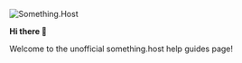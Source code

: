 ![Something.Host](https://zentool.xyz/images/somethinghostbanner.png)

<b>Hi there 👋</b>

Welcome to the unofficial something.host help guides page!
